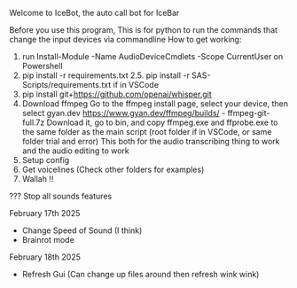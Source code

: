 Welcome to IceBot, the auto call bot for IceBar

Before you use this program,
This is for python to run the commands that change the input devices via commandline
How to get working:
1. run Install-Module -Name AudioDeviceCmdlets -Scope CurrentUser on Powershell
2. pip install -r requirements.txt 
2.5. pip install -r SAS-Scripts/requirements.txt if in VSCode
3. pip install git+https://github.com/openai/whisper.git
4. Download ffmpeg 
Go to the ffmpeg install page, select your device, then select gyan.dev
https://www.gyan.dev/ffmpeg/builds/ - ffmpeg-git-full.7z
Download it, go to bin, and copy ffmpeg.exe and ffprobe.exe to the same folder as the main script (root folder if in VSCode, or same folder trial and error)
This both for the audio transcribing thing to work and the audio editing to work
5. Setup config
6. Get voicelines (Check other folders for examples)
7. Wallah !! 


???
Stop all sounds features

February 17th 2025
- Change Speed of Sound (I think)
- Brainrot mode


February 18th 2025
- Refresh Gui (Can change up files around then refresh wink wink)
